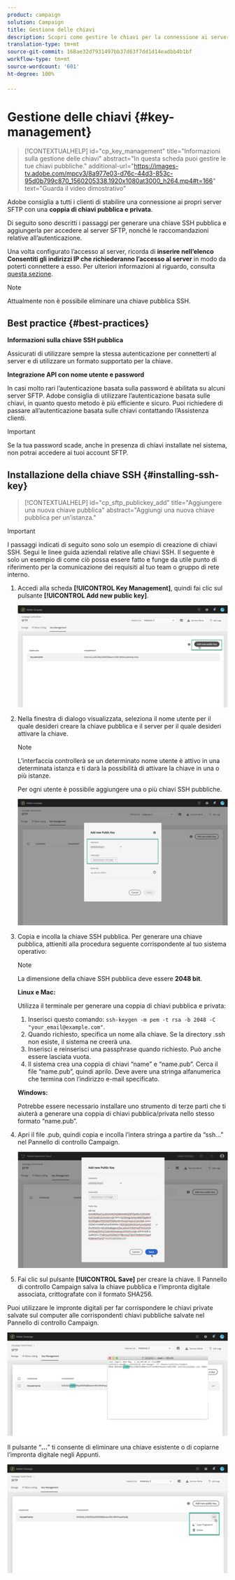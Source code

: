 ```yaml
---
product: campaign
solution: Campaign
title: Gestione delle chiavi
description: Scopri come gestire le chiavi per la connessione ai server SFTP
translation-type: tm+mt
source-git-commit: 168ae32d7931497bb37d63f7dd1d14eadbb4b1bf
workflow-type: tm+mt
source-wordcount: '601'
ht-degree: 100%

---
```



# Gestione delle chiavi {#key-management}

>[!CONTEXTUALHELP]
>id="cp_key_management"
>title="Informazioni sulla gestione delle chiavi"
>abstract="In questa scheda puoi gestire le tue chiavi pubbliche."
>additional-url="https://images-tv.adobe.com/mpcv3/8a977e03-d76c-44d3-853c-95d0b799c870_1560205338.1920x1080at3000_h264.mp4#t=166" text="Guarda il video dimostrativo"

Adobe consiglia a tutti i clienti di stabilire una connessione ai propri server SFTP con una **coppia di chiavi pubblica e privata**.

Di seguito sono descritti i passaggi per generare una chiave SSH pubblica e aggiungerla per accedere al server SFTP, nonché le raccomandazioni relative all’autenticazione.

Una volta configurato l’accesso al server, ricorda di **inserire nell’elenco Consentiti gli indirizzi IP che richiederanno l’accesso al server** in modo da poterti connettere a esso. Per ulteriori informazioni al riguardo, consulta [questa sezione](../../instances-settings/using/ip-allow-listing-instance-access.md).

>[!NOTE]
>
>Attualmente non è possibile eliminare una chiave pubblica SSH.

## Best practice {#best-practices}

**Informazioni sulla chiave SSH pubblica**

Assicurati di utilizzare sempre la stessa autenticazione per connetterti al server e di utilizzare un formato supportato per la chiave.

**Integrazione API con nome utente e password**

In casi molto rari l’autenticazione basata sulla password è abilitata su alcuni server SFTP. Adobe consiglia di utilizzare l’autenticazione basata sulle chiavi, in quanto questo metodo è più efficiente e sicuro. Puoi richiedere di passare all’autenticazione basata sulle chiavi contattando l’Assistenza clienti.

>[!IMPORTANT]
>
>Se la tua password scade, anche in presenza di chiavi installate nel sistema, non potrai accedere ai tuoi account SFTP.

## Installazione della chiave SSH {#installing-ssh-key}

>[!CONTEXTUALHELP]
>id="cp_sftp_publickey_add"
>title="Aggiungere una nuova chiave pubblica"
>abstract="Aggiungi una nuova chiave pubblica per un’istanza."

>[!IMPORTANT]
>
>I passaggi indicati di seguito sono solo un esempio di creazione di chiavi SSH. Segui le linee guida aziendali relative alle chiavi SSH. Il seguente è solo un esempio di come ciò possa essere fatto e funge da utile punto di riferimento per la comunicazione dei requisiti al tuo team o gruppo di rete interno.

1. Accedi alla scheda **[!UICONTROL Key Management]**, quindi fai clic sul pulsante **[!UICONTROL Add new public key]**.

   ![](assets/key0.png)

1. Nella finestra di dialogo visualizzata, seleziona il nome utente per il quale desideri creare la chiave pubblica e il server per il quale desideri attivare la chiave.

   >[!NOTE]
   >
   >L’interfaccia controllerà se un determinato nome utente è attivo in una determinata istanza e ti darà la possibilità di attivare la chiave in una o più istanze.
   >
   >Per ogni utente è possibile aggiungere una o più chiavi SSH pubbliche.

   ![](assets/key1.png)

1. Copia e incolla la chiave SSH pubblica. Per generare una chiave pubblica, attieniti alla procedura seguente corrispondente al tuo sistema operativo:

   >[!NOTE]
   >
   >La dimensione della chiave SSH pubblica deve essere **2048 bit**.

   **Linux e Mac:**

   Utilizza il terminale per generare una coppia di chiavi pubblica e privata:
   1. Inserisci questo comando: `ssh-keygen -m pem -t rsa -b 2048 -C "your_email@example.com"`.
   1. Quando richiesto, specifica un nome alla chiave. Se la directory .ssh non esiste, il sistema ne creerà una.
   1. Inserisci e reinserisci una passphrase quando richiesto. Può anche essere lasciata vuota.
   1. Il sistema crea una coppia di chiavi “name” e “name.pub”. Cerca il file “name.pub”, quindi aprilo. Deve avere una stringa alfanumerica che termina con l’indirizzo e-mail specificato.

   **Windows:**

   Potrebbe essere necessario installare uno strumento di terze parti che ti aiuterà a generare una coppia di chiavi pubblica/privata nello stesso formato “name.pub”.

1. Apri il file .pub, quindi copia e incolla l’intera stringa a partire da “ssh...” nel Pannello di controllo Campaign.

   ![](assets/publickey.png)

1. Fai clic sul pulsante **[!UICONTROL Save]** per creare la chiave. Il Pannello di controllo Campaign salva la chiave pubblica e l’impronta digitale associata, crittografate con il formato SHA256.

Puoi utilizzare le impronte digitali per far corrispondere le chiavi private salvate sul computer alle corrispondenti chiavi pubbliche salvate nel Pannello di controllo Campaign.

![](assets/fingerprint_compare.png)

Il pulsante “**...**” ti consente di eliminare una chiave esistente o di copiarne l’impronta digitale negli Appunti.

![](assets/key_options.png)
